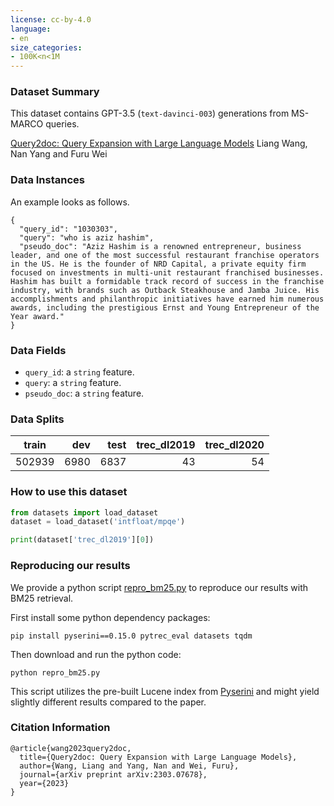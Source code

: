 ```yaml
---
license: cc-by-4.0
language:
- en
size_categories:
- 100K<n<1M
---
```


### Dataset Summary

This dataset contains GPT-3.5 (`text-davinci-003`) generations from MS-MARCO queries.

[Query2doc: Query Expansion with Large Language Models](https://arxiv.org/pdf/2303.07678.pdf) Liang Wang, Nan Yang and Furu Wei

### Data Instances

An example looks as follows.
```
{
  "query_id": "1030303",
  "query": "who is aziz hashim",
  "pseudo_doc": "Aziz Hashim is a renowned entrepreneur, business leader, and one of the most successful restaurant franchise operators in the US. He is the founder of NRD Capital, a private equity firm focused on investments in multi-unit restaurant franchised businesses. Hashim has built a formidable track record of success in the franchise industry, with brands such as Outback Steakhouse and Jamba Juice. His accomplishments and philanthropic initiatives have earned him numerous awards, including the prestigious Ernst and Young Entrepreneur of the Year award."
}
```

### Data Fields

- `query_id`: a `string` feature.
- `query`: a `string` feature.
- `pseudo_doc`: a `string` feature.

### Data Splits

| train  |   dev |  test |  trec_dl2019 | trec_dl2020 |
|--------|------:|------:|------:|------:|
| 502939 | 6980 | 6837 | 43 | 54 |

### How to use this dataset

```python
from datasets import load_dataset
dataset = load_dataset('intfloat/mpqe')

print(dataset['trec_dl2019'][0])
```

### Reproducing our results

We provide a python script [repro_bm25.py](https://huggingface.co/datasets/intfloat/query2doc_msmarco/blob/main/repro_bm25.py) to reproduce our results with BM25 retrieval.

First install some python dependency packages:

```
pip install pyserini==0.15.0 pytrec_eval datasets tqdm
```

Then download and run the python code:

```
python repro_bm25.py
```

This script utilizes the pre-built Lucene index from [Pyserini](https://github.com/castorini/pyserini/blob/pyserini-0.15.0/docs/prebuilt-indexes.md)
and might yield slightly different results compared to the paper.

### Citation Information

```
@article{wang2023query2doc,
  title={Query2doc: Query Expansion with Large Language Models},
  author={Wang, Liang and Yang, Nan and Wei, Furu},
  journal={arXiv preprint arXiv:2303.07678},
  year={2023}
}
```
